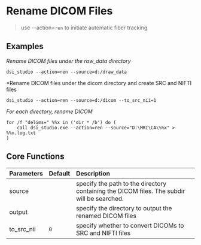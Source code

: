 # Rename DICOM Files

> use --action=`ren` to initiate automatic fiber tracking

## Examples


*Rename DICOM files under the raw_data directory*
```
dsi_studio --action=ren --source=d:/draw_data
```

*Rename DICOM files under the dicom directory and create SRC and NIFTI files
```
dsi_studio --action=ren --source=d:/dicom --to_src_nii=1
```


*For each directory, rename DICOM*
```
for /f "delims=" %%x in ('dir * /b') do (
    call dsi_studio.exe --action=ren --source="D:\MRI\CA\%%x" > %%x.log.txt 
)
```

## Core Functions

| Parameters            | Default | Description                                                                 |
|:-----------------|:--------|:------------------------------------------------------------------------------|
| source |  | specify the path to the directory containing the DICOM files. The subdir will be searched. |
| output |  | specify the directory to output the renamed DICOM files |
| to_src_nii | `0` | specify whether to convert DICOMs to SRC and NIFTI files |



